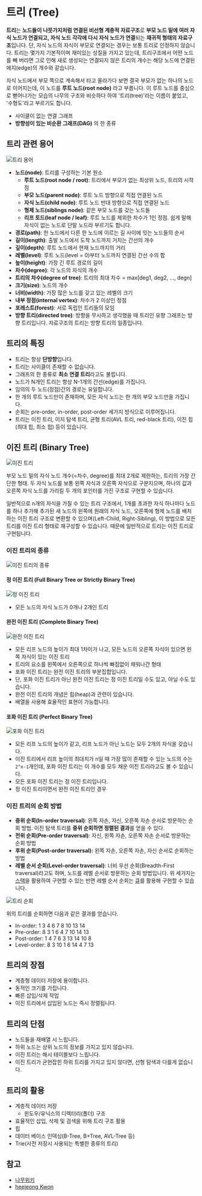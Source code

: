 # 트리 (Tree)

**트리**는 **노드들이 나뭇가지처럼 연결된 비선형 계층적 자료구조**로 **부모 노드 밑에 여러 자식 노드가 연결되고, 자식 노드 각각에 다시 자식 노드가 연결**되는 **재귀적 형태의 자료구조**입니다. 단, 자식 노드의 자식이 부모로 연결되는 경우는 보통 트리로 인정하지 않습니다.
트리는 몇가지 기본적이며 재미있는 성질을 가지고 있는데, 트리구조에서 어떤 노드를 빼 버리면 그로 인해 새로 생성되는 연결되지 않은 트리의 개수는 해당 노드에 연결된 에지(edge)의 개수와 같습니다.

자식 노드에서 부모 쪽으로 계속해서 타고 올라가다 보면 결국 부모가 없는 하나의 노드로 이어지는데, 이 노드를 **루트 노드(root node)** 라고 부릅니다. 이 루트 노드를 중심으로 뻗어나가는 모습의 나무의 구조와 비슷하다 하여 '트리(tree)'라는 이름이 붙었고, '수형도'라고 부르기도 합니다.

- 사이클이 없는 연결 그래프
- **방향성이 있는 비순환 그래프(DAG)** 의 한 종류

## 트리 관련 용어

![트리 용어](https://w.namu.la/s/606aecc8b8a27d42129f3e13c6db9a871a4566cd88c123689585256281efb5dde5b35f4e516572f0e5f0e419f0ae2be3aedf7a9c8dbb1756d1bf635a48da67ec9ecb991900ad42c5ebddbf8da4672963d6d51d0a3574a86927a968eb72efb655f80e6b235749bdb8fb2027ba08d4d257)

- **노드(node)**: 트리를 구성하는 기본 원소
  - **루트 노드(root node / root)**: 트리에서 부모가 없는 최상위 노드, 트리의 시작점
  - **부모 노드(parent node)**: 루트 노드 방향으로 직접 연결된 노드
  - **자식 노드(child node)**: 루트 노드 반대 방향으로 직접 연결된 노드
  - **형제 노드(siblings node)**: 같은 부모 노드를 갖는 노드들
  - **리프 토드(leaf node / leaf)**: 루트 노드를 제외한 차수가 1인 정점. 쉽게 말해 자식이 없는 노드로 단말 노드라 부르기도 합니다.
- **경로(path)**: 한 노드에서 다른 한 노드에 이르는 길 사이에 잇는 노드들의 순서
- **길이(length)**: 출발 노드에서 도착 노드까지 거치는 간선의 개수
- **깊이(depth)**: 루트 노드에서 현재 노드까지의 거리
- **레벨(level)**: 루트 노드(level = 0)부터 노드까지 연결된 간선 수의 합
- **높이(height)**: 가장 긴 루트 경로의 길이
- **차수(degree)**: 각 노드의 자식의 개수
- **트리의 차수(degree of tree)**: 트리의 최대 차수 = max[deg1, deg2, ..., degn]
- **크기(size)**: 노드의 개수
- **너비(width)**: 가장 많은 노드를 갖고 있는 레벨의 크기
- **내부 정점(internal vertex)**: 차수가 2 이상인 정점
- **포레스트(forest)**: 서로 독립인 트리들의 모임
- **방향 트리(directed tree)**: 방향을 무시하고 생각했을 때 트리인 유향 그래프는 방향 트리입니다. 자료구조의 트리는 방향 트리의 일종입니다.

## 트리의 특징

- 트리는 항상 **단방향**입니다.
- 트리는 사이클이 존재할 수 없습니다.
- 그래프의 한 종류로 **최소 연결 트리**라고도 불립니다.
- 노드가 N개인 트리는 항상 N-1개의 간선(edge)를 가집니다.
- 임의의 두 노드(정점)간의 경로는 유일합니다.
- 한 개의 루트 노드만이 존재하며, 모든 자식 노드는 한 개의 부모 노드만을 가집니다.
- 순회는 pre-order, in-order, post-order 세가지 방식으로 이루어집니다.
- 트리는 이진 트리, 이지 탐색 트리, 균형 트리(AVL 트리, red-black 트리), 이진 힙(최대 힙, 최소 힙) 등이 있습니다.

## 이진 트리 (Binary Tree)

![이진 트리](https://w.namu.la/s/80babca3318fe49e11009da782d4a7b3969bf17517764fe7dab69b05e0477ba3f057a995cd00c2434b4c964cd08ba76267c879cea21db822565ccd8a50252dae2936a95db64e839de89e575b3554cd6eaccc38f8c753ad0f1f8daddb9f4c8e74)

부모 노드 밑의 자식 노드 개수(=차수, degree)를 최대 2개로 제한하는, 트리의 가장 간단한 형태. 두 자식 노드를 보통 왼쪽 자식과 오른쪽 자식으로 구분지으며, 하나의 값과 오른쪽 자식 노드를 가리킬 두 개의 포인터를 가진 구조로 구현할 수 있습니다.

일반적으로 n개의 자식을 가질 수 있는 트리 구조에서, 1개를 초과한 자식 하나마다 노드를 하나 추가해 추가된 새 노드의 왼쪽에 원래의 자식 노드, 오른쪽에 형제 노드를 배치하는 이진 트리 구조로 변환할 수 있으며(Left-Child, Right-Sibling), 이 방법으로 모든 트리를 이진 트리 형태로 재구성할 수 있습니다. 때문에 일반적으로 트리는 이진 트리로 구현됩니다.

### 이진 트리의 종류

![이진 트리의 종류](https://gmlwjd9405.github.io/images/data-structure-tree/tree-types-example.png)

#### 정 이진 트리 (Full Binary Tree or Strictly Binary Tree)

![정 이진 트리](https://gmlwjd9405.github.io/images/data-structure-tree/Full-Binary-Tree.png)

- 모든 노드의 자식 노드가 0개나 2개인 트리

#### 완전 이진 트리 (Complete Binary Tree)

![완전 이진 트리](https://gmlwjd9405.github.io/images/data-structure-tree/Complete-Binary-Tree.png)

- 모든 리프 노드의 높이가 최대 1차이가 나고, 모든 노드의 오른쪽 자식이 있으면 왼쪽 자식이 있는 이진 트리
- 트리의 요소를 왼쪽에서 오른쪽으로 하나씩 빠짐없이 채워나간 형태
- 포화 이진 트리는 완전 이진 트리의 부분집합입니다.
- 단, 포화 이진 트리가 아닌 완전 이진 트리는 정 이진 트리일 수도 있고, 아닐 수도 있습니다.
- 완전 이진 트리의 개념은 힙(heap)과 관련이 있습니다.
- 배열을 사용해 효율적인 표현이 가능합니다.

#### 포화 이진 트리 (Perfect Binary Tree)

![포화 이진 트리](https://gmlwjd9405.github.io/images/data-structure-tree/Perfect-Binary-Tree.png)

- 모든 리프 노드의 높이가 같고, 리프 노드가 아닌 노드는 모두 2개의 자식을 갖습니다.
- 이진 트리에서 리프 높이의 최대치가 n일 때 가장 많이 존재할 수 있는 노드의 수는 `2^n-1`개인데, 포화 이진 트리는 이 개수를 모두 채운 이진 트리라고도 볼 수 있습니다.
- 모든 포화 이진 트리는 정 이진 트리입니다.
- 정 이진 트리이면서 완전 이진 트리인 경우

### 이진 트리의 순회 방법

- **중위 순회(In-order traversal)**: 왼쪽 자손, 자신, 오른쪽 자손 순서로 방문하는 순회 방법. 이진 탐색 트리를 **중위 순회하면 정렬된 결과**를 얻을 수 있다.
- **전위 순회(Pre-order traversal)**: 자신, 왼쪽 자손, 오른쪽 자손 순서로 방문하는 순회 방법
- **후위 순회(Post-order traversal):** 왼쪽 자손, 오른쪽 자손, 자신 순서로 순회하는 방법
- **레벨 순서 순회(Level-order traversal)**: 너비 우선 순회(Breadth-First traversal)라고도 하며, 노드를 레벨 순서로 방문하는 순회 방법입니다. 위 세가지는 [스택](../stack/)을 활용하여 구현할 수 있는 반면 레벨 순서 순회는 [큐](../queue/)를 활용해 구현할 수 있습니다.

![트리 순회](https://w.namu.la/s/8e72dc2a70a4523d258bba6ff2edb2ef2b9240ed67133d1c5a2fd14de683af1d2a462f989102399598c1ca60d425651ea37c3acb14441e0b922b25e82ea9179ec669a3a1eb38abe7a8250596c85f1a7238fd1331bb2d5c1bd6428ed8ee22f380)

위의 트리를 순회하면 다음과 같은 결과를 얻습니다.

- In-order: 1 3 4 6 7 8 10 13 14
- Pre-order: 8 3 1 6 4 7 10 14 13
- Post-order: 1 4 7 6 3 13 14 10 8
- Level-order: 8 3 10 1 6 14 4 7 13

## 트리의 장점

- 계층형 데이터 저장에 용이합니다.
- 동적인 크기를 가집니다.
- 빠른 삽입/삭제 작업
- 이진 트리에서 삽입된 노드는 즉시 정렬됩니다.

## 트리의 단점

- 노드들을 재배열 시 느립니다.
- 하위 노드는 상위 노드의 정보를 가지고 있지 않습니다.
- 이진 트리는 해시 테이블보다 느립니다.
- 이진 트리가 균현잡힌 하위 트리를 가지고 있지 않다면, 선형 탐색과 다를게 없습니다.

## 트리의 활용

- 계층적 데이터 저장
  - 윈도우/유닉스의 디렉터리(폴더) 구조
- 효율적인 삽입, 삭제 및 검색을 위해 트리 구조 활용
- 힙
- 데이터 베이스 인덱싱(B-Tree, B+Tree, AVL-Tree 등)
- Trie(사전 저장시 사용되는 특별한 종류의 트리)

## 참고

- [나무위키](<https://namu.wiki/w/%ED%8A%B8%EB%A6%AC(%EA%B7%B8%EB%9E%98%ED%94%84)>)
- [heejeong Kwon](https://gmlwjd9405.github.io/2018/08/12/data-structure-tree.html)
